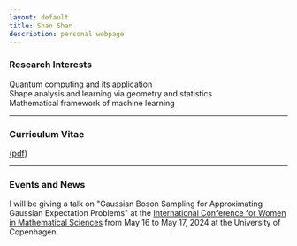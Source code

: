 ```yaml
---
layout: default
title: Shan Shan
description: personal webpage
---
```


### Research Interests 
Quantum computing and its application <br />
Shape analysis and learning via geometry and statistics <br />
Mathematical framework of machine learning
<hr />

### Curriculum Vitae 
[(pdf)](../CV/cv.pdf)
<hr />	

### Events and News
I will be giving a talk on "Gaussian Boson Sampling for Approximating Gaussian Expectation Problems" at the [International Conference for Women in Mathematical Sciences](https://www.math.ku.dk/english/calendar/events/women-in-math/) from May 16 to May 17, 2024 at the University of Copenhagen. 
 
<br />
<br />
<br />
<br />
<br />
        
